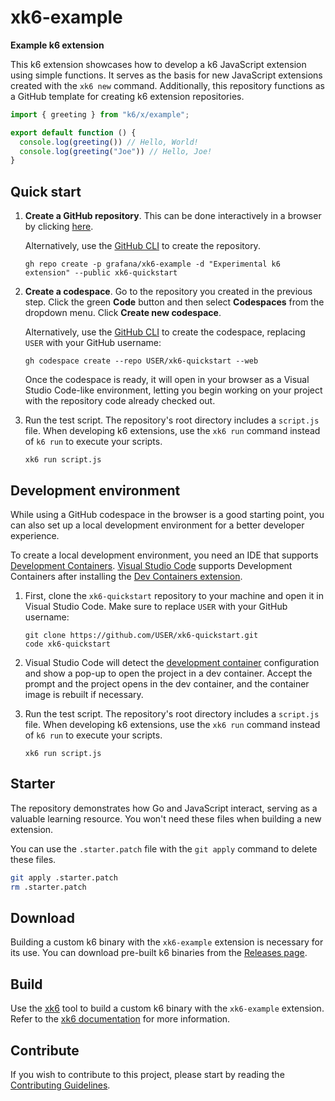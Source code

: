 # xk6-example

**Example k6 extension**

This k6 extension showcases how to develop a k6 JavaScript extension using simple functions. It serves as the basis for new JavaScript extensions created with the `xk6 new` command. Additionally, this repository functions as a GitHub template for creating k6 extension repositories.


```javascript file=script.js
import { greeting } from "k6/x/example";

export default function () {
  console.log(greeting()) // Hello, World!
  console.log(greeting("Joe")) // Hello, Joe!
}
```

## Quick start

1. **Create a GitHub repository**. This can be done interactively in a browser by clicking [here](https://github.com/new?template_name=xk6-example&template_owner=grafana).

    Alternatively, use the [GitHub CLI](https://cli.github.com/) to create the repository.

    ```shell
   gh repo create -p grafana/xk6-example -d "Experimental k6 extension" --public xk6-quickstart
    ```

2. **Create a codespace**. Go to the repository you created in the previous step. Click the green **Code** button and then select **Codespaces** from the dropdown menu. Click **Create new codespace**.

    Alternatively, use the [GitHub CLI](https://cli.github.com/) to create the codespace, replacing `USER` with your GitHub username:

    ```shell
    gh codespace create --repo USER/xk6-quickstart --web
    ```

    Once the codespace is ready, it will open in your browser as a Visual Studio Code-like environment, letting you begin working on your project with the repository code already checked out.

3. Run the test script. The repository's root directory includes a `script.js` file. When developing k6 extensions, use the `xk6 run` command instead of `k6 run` to execute your scripts.

    ```shell
    xk6 run script.js
    ```

## Development environment

While using a GitHub codespace in the browser is a good starting point, you can also set up a local development environment for a better developer experience.

To create a local development environment, you need an IDE that supports [Development Containers](https://containers.dev/). [Visual Studio Code](https://code.visualstudio.com/) supports Development Containers after installing the [Dev Containers extension](https://marketplace.visualstudio.com/items?itemName=ms-vscode-remote.remote-containers).

1. First, clone the `xk6-quickstart` repository to your machine and open it in Visual Studio Code. Make sure to replace `USER` with your GitHub username:

   ```shell
   git clone https://github.com/USER/xk6-quickstart.git
   code xk6-quickstart
   ```

2. Visual Studio Code will detect the [development container](https://containers.dev/) configuration and show a pop-up to open the project in a dev container. Accept the prompt and the project opens in the dev container, and the container image is rebuilt if necessary.

3. Run the test script. The repository's root directory includes a `script.js` file. When developing k6 extensions, use the `xk6 run` command instead of `k6 run` to execute your scripts.

    ```shell
    xk6 run script.js
    ```

## Starter

The repository demonstrates how Go and JavaScript interact, serving as a valuable learning resource. You won't need these files when building a new extension.

You can use the `.starter.patch` file with the `git apply` command to delete these files.

```bash
git apply .starter.patch
rm .starter.patch
```

## Download

Building a custom k6 binary with the `xk6-example` extension is necessary for its use. You can download pre-built k6 binaries from the [Releases page](https://github.com/grafana/xk6-example/releases/).

## Build

Use the [xk6](https://github.com/grafana/xk6) tool to build a custom k6 binary with the `xk6-example` extension. Refer to the [xk6 documentation](https://github.com/grafana/xk6) for more information.

## Contribute

If you wish to contribute to this project, please start by reading the [Contributing Guidelines](CONTRIBUTING.md).
